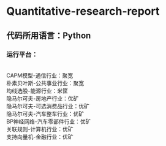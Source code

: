 # Quantitative-research-report
## 代码所用语言：Python
### 运行平台：
<br> CAPM模型-通信行业：聚宽
<br> 朴素贝叶斯-公共事业行业：聚宽
<br> 均线选股-能源行业：米筐
<br> 隐马尔可夫-房地产行业：优矿
<br> 隐马尔可夫-可选消费品行业：优矿
<br> 隐马尔可夫-汽车整车行业：优矿
<br> BP神经网络-汽车零部件行业：优矿
<br> 关联规则-计算机行业：优矿
<br> 支持向量机-金融行业：优矿
